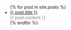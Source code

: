 <ul>
  {% for post in site.posts %}
    <li>
      <a href="{{ post.url }}">{{ post.title }}</a>
      <div style="color:grey">
        {{ post.content }}
      </div>
    </li>
  {% endfor %}
</ul>
